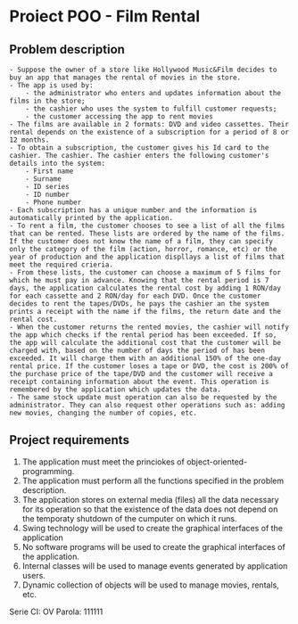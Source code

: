 # Proiect POO - Film Rental

## Problem description  

    - Suppose the owner of a store like Hollywood Music&Film decides to buy an app that manages the rental of movies in the store.
    - The app is used by:  
        - the administrator who enters and updates information about the films in the store;
        - the cashier who uses the system to fulfill customer requests;
        - the customer accessing the app to rent movies
    - The films are available in 2 formats: DVD and video cassettes. Their rental depends on the existence of a subscription for a period of 8 or 12 months.
    - To obtain a subscription, the customer gives his Id card to the cashier. The cashier. The cashier enters the following customer's details into the system:
        - First name
        - Surname
        - ID series
        - ID number
        - Phone number
    - Each subscription has a unique number and the information is automatically printed by the application.
    - To rent a film, the customer chooses to see a list of all the films that can be rented. These lists are ordered by the name of the films. If the customer does not know the name of a film, they can specify only the category of the film (action, horror, romance, etc) or the year of production and the application displlays a list of films that meet the required crieria.
    - From these lists, the customer can choose a maximum of 5 films for which he must pay in advance. Knowing that the rental period is 7 days, the application calculates the rental cost by adding 1 RON/day for each cassette and 2 RON/day for each DVD. Once the customer decides to rent the tapes/DVDs, he pays the cashier an the system prints a receipt with the name if the films, the return date and the rental cost.
    - When the customer returns the rented movies, the cashier will notify the app which checks if the rental period has been exceeded. If so, the app will calculate the additional cost that the customer will be charged with, based on the number of days the period of has been exceeded. It will charge them with an additional 150% of the one-day rental price. If the customer loses a tape or DVD, the cost is 200% of the purchase price of the tape/DVD and the customer will receive a receipt containing information about the event. This operation is remembered by the application which updates the data.
    - The same stock update must operation can also be requested by the administrator. They can also request other operations such as: adding new movies, changing the number of copies, etc.

## Project requirements

1. The application must meet the princiokes of object-oriented-programming.
2. The application must perform all the functions specified in the problem description.
3. The application stores on external media (files) all the data necessary for its operation so that the existence of the data does not depend on the temporaty shutdown of the cumputer on which it runs.
4. Swing technology will be used to create the graphical interfaces of the application
5. No software programs will be used to create the graphical interfaces of the application.
6. Internal classes will be used to manage events generated by application users.
7. Dynamic collection of objects will be used to manage movies, rentals, etc.

Serie CI: OV
Parola: 111111